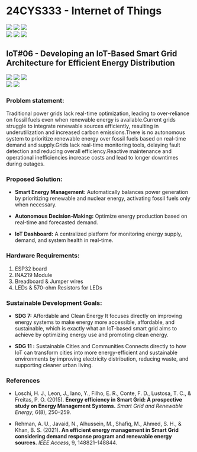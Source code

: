# 24CYS333 - Internet of Things
![](https://img.shields.io/badge/Batch-22CYS-lightgreen) ![](https://img.shields.io/badge/UG-blue) ![](https://img.shields.io/badge/Subject-IoT-blue)
<br/>
![](https://img.shields.io/badge/Lecture-2-orange) ![](https://img.shields.io/badge/Practical-3-orange) ![](https://img.shields.io/badge/Credits-3-orange) <br/>

## IoT#06 - Developing an IoT-Based Smart Grid Architecture for Efficient Energy Distribution

![](https://img.shields.io/badge/Member-Arul_Sujith_S-gold)  ![](https://img.shields.io/badge/Member-Hemadhri_P_C-gold)  ![](https://img.shields.io/badge/Member-Akshit_Singh-gold) <br/> 
![](https://img.shields.io/badge/SDG-7-darkgreen) ![](https://img.shields.io/badge/SDG-11-darkgreen) <br/>

### Problem statement:

Traditional power grids lack real-time optimization, leading to over-reliance on fossil fuels even when renewable energy is available.Current grids struggle to integrate renewable sources efficiently, resulting in underutilization and increased carbon emissions.There is no autonomous system to prioritize renewable energy over fossil fuels based on real-time demand and supply.Grids lack real-time monitoring tools, delaying fault detection and reducing overall efficiency.Reactive maintenance and operational inefficiencies increase costs and lead to longer downtimes during outages.

### Proposed Solution:
- **Smart Energy Management:** Automatically balances power generation by prioritizing renewable and nuclear energy, activating fossil fuels only when necessary.

- **Autonomous Decision-Making:** Optimize energy production based on real-time and forecasted demand.

- **IoT Dashboard:** A centralized platform for monitoring energy supply, demand, and system health in real-time.

     
### Hardware Requirements:
1. ESP32 board
2. INA219 Module
3. Breadboard & Jumper wires
4. LEDs & 570-ohm Resistors for LEDs

### Sustainable Development Goals:

- **SDG 7:** Affordable and Clean Energy
It focuses directly on improving energy systems to make energy more accessible, affordable, and sustainable, which is exactly what an IoT-based smart grid aims to achieve by optimizing energy use and promoting clean energy.

- **SDG 11 :** Sustainable Cities and Communities
Connects directly to how IoT can transform cities into more energy-efficient and sustainable environments by improving electricity distribution, reducing waste, and supporting cleaner urban living.

### References  
- Loschi, H. J., Leon, J., Iano, Y., Filho, E. R., Conte, F. D., Lustosa, T. C., & Freitas, P. O. (2015). **Energy efficiency in Smart Grid: A prospective study on Energy Management Systems.** _Smart Grid and Renewable Energy_, 6(8), 250–259.


- Rehman, A. U., Javaid, N., Alhussein, M., Shafiq, M., Ahmed, S. H., & Khan, B. S. (2021). **An efficient energy management in Smart Grid considering demand response program and renewable energy sources.** _IEEE Access_, 9, 148821–148844.







